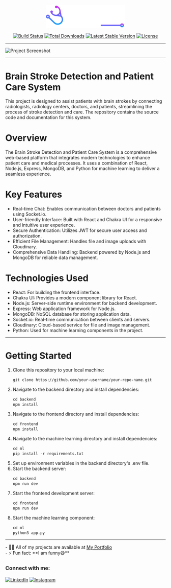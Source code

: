 <p align="center"><a href="https://your-portfolio-link.com" target="_blank"><img src="https://github.com/MentalStrange/Graduation/blob/main/frontend/src/assets/Images/logo.png" width="250" alt="Project Logo"></a></p>
<p align="center">
<a href="https://your-portfolio-link.com"><img src="https://img.shields.io/badge/build-passing-brightgreen" alt="Build Status"></a>
<a href="https://your-portfolio-link.com"><img src="https://img.shields.io/badge/downloads-1000+-blue" alt="Total Downloads"></a>
<a href="https://your-portfolio-link.com"><img src="https://img.shields.io/badge/version-1.0.0-orange" alt="Latest Stable Version"></a>
<a href="https://your-portfolio-link.com"><img src="https://img.shields.io/badge/license-MIT-yellow" alt="License"></a>
</p>
<hr>
<img src="https://github.com/MentalStrange/graduation/frontent/src/assets/images/cover2.png" alt="Project Screenshot">
<hr>
<h1> Brain Stroke Detection and Patient Care System </h1>
<p>This project is designed to assist patients with brain strokes by connecting radiologists, radiology centers, doctors, and patients, streamlining the process of stroke detection and care. The repository contains the source code and documentation for this system.</p>
<h1>Overview</h1>
<p>The Brain Stroke Detection and Patient Care System is a comprehensive web-based platform that integrates modern technologies to enhance patient care and medical processes. It uses a combination of React, Node.js, Express, MongoDB, and Python for machine learning to deliver a seamless experience.</p>
<h1>Key Features</h1>
<ul>
<li>Real-time Chat: Enables communication between doctors and patients using Socket.io.</li>
<li>User-friendly Interface: Built with React and Chakra UI for a responsive and intuitive user experience.</li>
<li>Secure Authentication: Utilizes JWT for secure user access and authorization.</li>
<li>Efficient File Management: Handles file and image uploads with Cloudinary.</li>
<li>Comprehensive Data Handling: Backend powered by Node.js and MongoDB for reliable data management.</li>
</ul>
<h1>Technologies Used</h1>
<ul>
<li>React: For building the frontend interface.</li>
<li>Chakra UI: Provides a modern component library for React.</li>
<li>Node.js: Server-side runtime environment for backend development.</li>
<li>Express: Web application framework for Node.js.</li>
<li>MongoDB: NoSQL database for storing application data.</li>
<li>Socket.io: Real-time communication between clients and servers.</li>
<li>Cloudinary: Cloud-based service for file and image management.</li>
<li>Python: Used for machine learning components in the project.</li>
</ul>
<hr>
<h1>Getting Started</h1>
<ol>
    <li>Clone this repository to your local machine:</li>
    <pre><code>git clone https://github.com/your-username/your-repo-name.git</code></pre>
    <li>Navigate to the backend directory and install dependencies:</li>
    <pre><code>cd backend
npm install</code></pre>
    <li>Navigate to the frontend directory and install dependencies:</li>
    <pre><code>cd frontend
npm install</code></pre>
    <li>Navigate to the machine learning directory and install dependencies:</li>
    <pre><code>cd ml
pip install -r requirements.txt</code></pre>
    <li>Set up environment variables in the backend directory's .env file.</li>
    <li>Start the backend server:</li>
    <pre><code>cd backend
npm run dev</code></pre>
    <li>Start the frontend development server:</li>
    <pre><code>cd frontend
npm run dev</code></pre>
    <li>Start the machine learning component:</li>
    <pre><code>cd ml
python3 app.py</code></pre>
</ol>
<hr>
- 👨‍💻 All of my projects are available at <a href="https://your-portfolio-link.com">My Portfolio</a> <br>
- ⚡ Fun fact: **I am funny😅**

<h3 align="left">Connect with me:</h3>
<p align="left">
<a href="https://www.linkedin.com/in/your-linkedin-profile/" target="blank"><img align="center" src="https://raw.githubusercontent.com/rahuldkjain/github-profile-readme-generator/master/src/images/icons/Social/linked-in-alt.svg" alt="LinkedIn" height="30" width="40" /></a>
<a href="https://www.instagram.com/your-instagram-profile/" target="blank"><img align="center" src="https://raw.githubusercontent.com/rahuldkjain/github-profile-readme-generator/master/src/images/icons/Social/instagram.svg" alt="Instagram" height="30" width="40" /></a>
</p>
